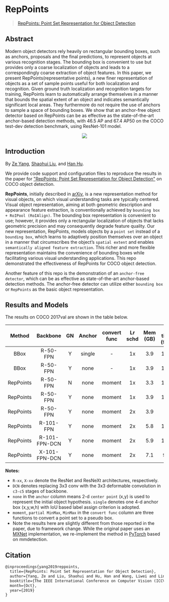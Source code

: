 # RepPoints

> [RepPoints: Point Set Representation for Object Detection](https://arxiv.org/abs/1904.11490)

<!-- [ALGORITHM] -->

## Abstract

Modern object detectors rely heavily on rectangular bounding boxes, such as anchors, proposals and the final predictions, to represent objects at various recognition stages. The bounding box is convenient to use but provides only a coarse localization of objects and leads to a correspondingly coarse extraction of object features. In this paper, we present RepPoints(representative points), a new finer representation of objects as a set of sample points useful for both localization and recognition. Given ground truth localization and recognition targets for training, RepPoints learn to automatically arrange themselves in a manner that bounds the spatial extent of an object and indicates semantically significant local areas. They furthermore do not require the use of anchors to sample a space of bounding boxes. We show that an anchor-free object detector based on RepPoints can be as effective as the state-of-the-art anchor-based detection methods, with 46.5 AP and 67.4 AP50 on the COCO test-dev detection benchmark, using ResNet-101 model.

<div align=center>
<img src="https://user-images.githubusercontent.com/40661020/143972514-93247220-4dad-4eb3-a51b-a1115dc7d449.png"/>
</div>

## Introduction

By [Ze Yang](https://yangze.tech/), [Shaohui Liu](http://b1ueber2y.me/), and [Han Hu](https://ancientmooner.github.io/).

We provide code support and configuration files to reproduce the results in the paper for
["RepPoints: Point Set Representation for Object Detection"](https://arxiv.org/abs/1904.11490) on COCO object detection.

**RepPoints**, initially described in [arXiv](https://arxiv.org/abs/1904.11490), is a new representation method for visual objects, on which visual understanding tasks are typically centered. Visual object representation, aiming at both geometric description and appearance feature extraction, is conventionally achieved by `bounding box + RoIPool (RoIAlign)`. The bounding box representation is convenient to use; however, it provides only a rectangular localization of objects that lacks geometric precision and may consequently degrade feature quality. Our new representation, RepPoints, models objects by a `point set` instead of a `bounding box`, which learns to adaptively position themselves over an object in a manner that circumscribes the object’s `spatial extent` and enables `semantically aligned feature extraction`. This richer and more flexible representation maintains the convenience of bounding boxes while facilitating various visual understanding applications. This repo demonstrated the effectiveness of RepPoints for COCO object detection.

Another feature of this repo is the demonstration of an `anchor-free detector`, which can be as effective as state-of-the-art anchor-based detection methods. The anchor-free detector can utilize either `bounding box` or `RepPoints` as the basic object representation.

## Results and Models

The results on COCO 2017val are shown in the table below.

|  Method   |   Backbone    | GN  | Anchor | convert func | Lr schd | Mem (GB) | Inf time (fps) | box AP |                                 Config                                  |                                                                                                                                                                                                            Download                                                                                                                                                                                                             |
| :-------: | :-----------: | :-: | :----: | :----------: | :-----: | :------: | :------------: | :----: | :---------------------------------------------------------------------: | :-----------------------------------------------------------------------------------------------------------------------------------------------------------------------------------------------------------------------------------------------------------------------------------------------------------------------------------------------------------------------------------------------------------------------------: |
|   BBox    |   R-50-FPN    |  Y  | single |      -       |   1x    |   3.9    |      15.9      |  36.4  |      [config](./reppoints-bbox_r50_fpn-gn_head-gn-grid_1x_coco.py)      |                                     [model](https://mmassets.onedl.ai/mmdetection/v2.0/reppoints/bbox_r50_grid_fpn_gn-neck%2Bhead_1x_coco/bbox_r50_grid_fpn_gn-neck%2Bhead_1x_coco_20200329_145916-0eedf8d1.pth) \| [log](https://mmassets.onedl.ai/mmdetection/v2.0/reppoints/bbox_r50_grid_fpn_gn-neck%2Bhead_1x_coco/bbox_r50_grid_fpn_gn-neck%2Bhead_1x_coco_20200329_145916.log.json)                                      |
|   BBox    |   R-50-FPN    |  Y  |  none  |      -       |   1x    |   3.9    |      15.4      |  37.4  |  [config](./reppoints-bbox_r50-center_fpn-gn_head-gn-grid_1x_coco.py)   |                                     [model](https://mmassets.onedl.ai/mmdetection/v2.0/reppoints/bbox_r50_grid_fpn_gn-neck%2Bhead_1x_coco/bbox_r50_grid_fpn_gn-neck%2Bhead_1x_coco_20200329_145916-0eedf8d1.pth) \| [log](https://mmassets.onedl.ai/mmdetection/v2.0/reppoints/bbox_r50_grid_fpn_gn-neck%2Bhead_1x_coco/bbox_r50_grid_fpn_gn-neck%2Bhead_1x_coco_20200329_145916.log.json)                                      |
| RepPoints |   R-50-FPN    |  N  |  none  |    moment    |   1x    |   3.3    |      18.5      |  37.0  |             [config](./reppoints-moment_r50_fpn_1x_coco.py)             |                                                         [model](https://mmassets.onedl.ai/mmdetection/v2.0/reppoints/reppoints_moment_r50_fpn_1x_coco/reppoints_moment_r50_fpn_1x_coco_20200330-b73db8d1.pth) \| [log](https://mmassets.onedl.ai/mmdetection/v2.0/reppoints/reppoints_moment_r50_fpn_1x_coco/reppoints_moment_r50_fpn_1x_coco_20200330_233609.log.json)                                                         |
| RepPoints |   R-50-FPN    |  Y  |  none  |    moment    |   1x    |   3.9    |      17.5      |  38.1  |       [config](./reppoints-moment_r50_fpn-gn_head-gn_1x_coco.py)        |                       [model](https://mmassets.onedl.ai/mmdetection/v2.0/reppoints/reppoints_moment_r50_fpn_gn-neck%2Bhead_1x_coco/reppoints_moment_r50_fpn_gn-neck%2Bhead_1x_coco_20200329_145952-3e51b550.pth) \| [log](https://mmassets.onedl.ai/mmdetection/v2.0/reppoints/reppoints_moment_r50_fpn_gn-neck%2Bhead_1x_coco/reppoints_moment_r50_fpn_gn-neck%2Bhead_1x_coco_20200329_145952.log.json)                        |
| RepPoints |   R-50-FPN    |  Y  |  none  |    moment    |   2x    |   3.9    |       -        |  38.6  |       [config](./reppoints-moment_r50_fpn-gn_head-gn_2x_coco.py)        |                           [model](https://mmassets.onedl.ai/mmdetection/v2.0/reppoints/reppoints_moment_r50_fpn_gn-neck%2Bhead_2x_coco/reppoints_moment_r50_fpn_gn-neck%2Bhead_2x_coco_20200329-91babaa2.pth) \| [log](https://mmassets.onedl.ai/mmdetection/v2.0/reppoints/reppoints_moment_r50_fpn_gn-neck%2Bhead_2x_coco/reppoints_moment_r50_fpn_gn-neck%2Bhead_2x_coco_20200329_150020.log.json)                           |
| RepPoints |   R-101-FPN   |  Y  |  none  |    moment    |   2x    |   5.8    |      13.7      |  40.5  |       [config](./reppoints-moment_r101_fpn-gn_head-gn_2x_coco.py)       |                         [model](https://mmassets.onedl.ai/mmdetection/v2.0/reppoints/reppoints_moment_r101_fpn_gn-neck%2Bhead_2x_coco/reppoints_moment_r101_fpn_gn-neck%2Bhead_2x_coco_20200329-4fbc7310.pth) \| [log](https://mmassets.onedl.ai/mmdetection/v2.0/reppoints/reppoints_moment_r101_fpn_gn-neck%2Bhead_2x_coco/reppoints_moment_r101_fpn_gn-neck%2Bhead_2x_coco_20200329_132205.log.json)                         |
| RepPoints | R-101-FPN-DCN |  Y  |  none  |    moment    |   2x    |   5.9    |      12.1      |  42.9  | [config](./reppoints-moment_r101-dconv-c3-c5_fpn-gn_head-gn_2x_coco.py) | [model](https://mmassets.onedl.ai/mmdetection/v2.0/reppoints/reppoints_moment_r101_fpn_dconv_c3-c5_gn-neck%2Bhead_2x_coco/reppoints_moment_r101_fpn_dconv_c3-c5_gn-neck%2Bhead_2x_coco_20200329-3309fbf2.pth) \| [log](https://mmassets.onedl.ai/mmdetection/v2.0/reppoints/reppoints_moment_r101_fpn_dconv_c3-c5_gn-neck%2Bhead_2x_coco/reppoints_moment_r101_fpn_dconv_c3-c5_gn-neck%2Bhead_2x_coco_20200329_132134.log.json) |
| RepPoints | X-101-FPN-DCN |  Y  |  none  |    moment    |   2x    |   7.1    |      9.3       |  44.2  | [config](./reppoints-moment_x101-dconv-c3-c5_fpn-gn_head-gn_2x_coco.py) | [model](https://mmassets.onedl.ai/mmdetection/v2.0/reppoints/reppoints_moment_x101_fpn_dconv_c3-c5_gn-neck%2Bhead_2x_coco/reppoints_moment_x101_fpn_dconv_c3-c5_gn-neck%2Bhead_2x_coco_20200329-f87da1ea.pth) \| [log](https://mmassets.onedl.ai/mmdetection/v2.0/reppoints/reppoints_moment_x101_fpn_dconv_c3-c5_gn-neck%2Bhead_2x_coco/reppoints_moment_x101_fpn_dconv_c3-c5_gn-neck%2Bhead_2x_coco_20200329_132201.log.json) |

**Notes:**

- `R-xx`, `X-xx` denote the ResNet and ResNeXt architectures, respectively.
- `DCN` denotes replacing 3x3 conv with the 3x3 deformable convolution in `c3-c5` stages of backbone.
- `none` in the `anchor` column means 2-d `center point` (x,y) is used to represent the initial object hypothesis. `single` denotes one 4-d anchor box (x,y,w,h) with IoU based label assign criterion is adopted.
- `moment`, `partial MinMax`, `MinMax` in the `convert func` column are three functions to convert a point set to a pseudo box.
- Note the results here are slightly different from those reported in the paper, due to framework change. While the original paper uses an [MXNet](https://mxnet.apache.org/) implementation, we re-implement the method in [PyTorch](https://pytorch.org/) based on mmdetection.

## Citation

```latex
@inproceedings{yang2019reppoints,
  title={RepPoints: Point Set Representation for Object Detection},
  author={Yang, Ze and Liu, Shaohui and Hu, Han and Wang, Liwei and Lin, Stephen},
  booktitle={The IEEE International Conference on Computer Vision (ICCV)},
  month={Oct},
  year={2019}
}
```
